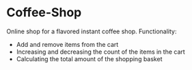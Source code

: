 # Coffee-Shop
Online shop for a flavored instant coffee shop. 
Functionality:
- Add and remove items from the cart
- Increasing and decreasing the count of the items in the cart
- Calculating the total amount of the shopping basket
